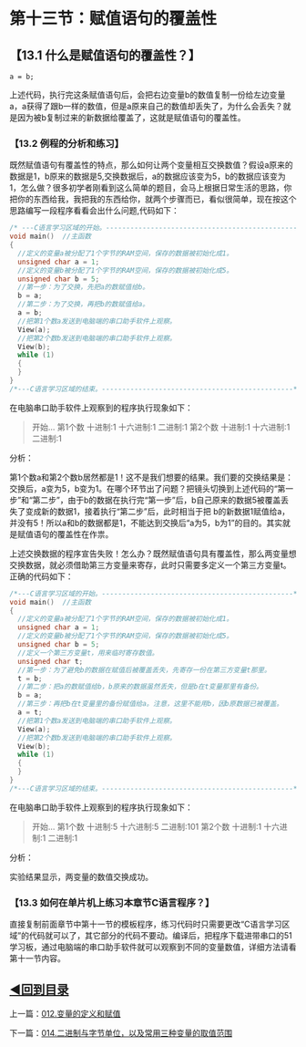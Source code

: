 # 第十三节：赋值语句的覆盖性



## 【13.1 什么是赋值语句的覆盖性？】

 ```a = b;```

上述代码，执行完这条赋值语句后，会把右边变量b的数值复制一份给左边变量a，a获得了跟b一样的数值，但是a原来自己的数值却丢失了，为什么会丢失？就是因为被b复制过来的新数据给覆盖了，这就是赋值语句的覆盖性。

### 【13.2 例程的分析和练习】

既然赋值语句有覆盖性的特点，那么如何让两个变量相互交换数值？假设a原来的数据是1，b原来的数据是5,交换数据后，a的数据应该变为5，b的数据应该变为1，怎么做？很多初学者刚看到这么简单的题目，会马上根据日常生活的思路，你把你的东西给我，我把我的东西给你，就两个步骤而已，看似很简单，现在按这个思路编写一段程序看看会出什么问题,代码如下：

```c
/* ---C语言学习区域的开始。-----------------------------------------------*/
void main()  //主函数 
{
  //定义的变量a被分配了1个字节的RAM空间，保存的数据被初始化成1。
  unsigned char a = 1;
  //定义的变量b被分配了1个字节的RAM空间，保存的数据被初始化成5。
  unsigned char b = 5;
  //第一步：为了交换，先把a的数赋值给b。
  b = a;
  //第二步：为了交换，再把b的数赋值给a。
  a = b;
  //把第1个数a发送到电脑端的串口助手软件上观察。
  View(a);
  //把第2个数b发送到电脑端的串口助手软件上观察。
  View(b);
  while (1) 
  {
  }
}
/*---C语言学习区域的结束。-----------------------------------------------*/
```

在电脑串口助手软件上观察到的程序执行现象如下：

> 开始...
> 第1个数
> 十进制:1
> 十六进制:1
> 二进制:1
> 第2个数
> 十进制:1
> 十六进制:1
> 二进制:1

分析：

第1个数a和第2个数b居然都是1！这不是我们想要的结果。我们要的交换结果是：交换后，a变为5，b变为1。在哪个环节出了问题？把镜头切换到上述代码的“第一步”和“第二步”，由于b的数据在执行完“第一步”后，b自己原来的数据5被覆盖丢失了变成新的数据1，接着执行“第二步”后，此时相当于把 b的新数据1赋值给a，并没有5！所以a和b的数据都是1，不能达到交换后“a为5，b为1”的目的。其实就是赋值语句的覆盖性在作祟。

上述交换数据的程序宣告失败！怎么办？既然赋值语句具有覆盖性，那么两变量想交换数据，就必须借助第三方变量来寄存，此时只需要多定义一个第三方变量t。正确的代码如下：

```c
/*---C语言学习区域的开始。-----------------------------------------------*/
void main()  //主函数 
{
  //定义的变量a被分配了1个字节的RAM空间，保存的数据被初始化成1。
  unsigned char a = 1;
  //定义的变量b被分配了1个字节的RAM空间，保存的数据被初始化成5。
  unsigned char b = 5;
  //定义一个第三方变量t，用来临时寄存数值。
  unsigned char t;
  //第一步：为了避免b的数据在赋值后被覆盖丢失，先寄存一份在第三方变量t那里。
  t = b;
  //第二步：把a的数赋值给b，b原来的数据虽然丢失，但是b在t变量那里有备份。
  b = a;
  //第三步：再把b在t变量里的备份赋值给a。注意，这里不能用b，因b原数据已被覆盖。
  a = t;
  //把第1个数a发送到电脑端的串口助手软件上观察。
  View(a);
  //把第2个数b发送到电脑端的串口助手软件上观察。
  View(b);
  while (1) 
  {
  }
}
/*---C语言学习区域的结束。-----------------------------------------------*/
```

在电脑串口助手软件上观察到的程序执行现象如下：

> 开始...
> 第1个数
> 十进制:5
> 十六进制:5
> 二进制:101
> 第2个数
> 十进制:1
> 十六进制:1
> 二进制:1

分析：

实验结果显示，两变量的数值交换成功。

### 【13.3 如何在单片机上练习本章节C语言程序？】

直接复制前面章节中第十一节的模板程序，练习代码时只需要更改“C语言学习区域”的代码就可以了，其它部分的代码不要动。编译后，把程序下载进带串口的51学习板，通过电脑端的串口助手软件就可以观察到不同的变量数值，详细方法请看第十一节内容。

## [◀回到目录](https://xdrive5.github.io/mcu_frame_2019/000.目录)

上一篇：[012.变量的定义和赋值](https://xdrive5.github.io/mcu_frame_2019/012.变量的定义和赋值)

下一篇：[014.二进制与字节单位，以及常用三种变量的取值范围](https://xdrive5.github.io/mcu_frame_2019/014.二进制与字节单位，以及常用三种变量的取值范围)
